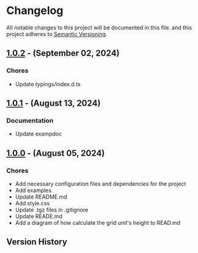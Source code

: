 # Changelog

All notable changes to this project will be documented in this file.
and this project adheres to [Semantic Versioning](https://semver.org/spec/v2.0.0.html).

## [1.0.2] - (September 02, 2024)

### Chores

- Update typings/index.d.ts

## [1.0.1] - (August 13, 2024)

### Documentation

- Update exampdoc

## [1.0.0] - (August 05, 2024)

### Chores

- Add necessary configuration files and dependencies for the project
- Add examples
- Update README.md
- Add style.css
- Update .tgz files in .gitignore
- Update READE.md
- Add a diagram of how calculate the grid unit's height to READ.md

## Version History

[1.0.2]: https://github.com///compare/v1.0.1..v1.0.2
[1.0.1]: https://github.com///compare/v1.0.0..v1.0.1
[1.0.0]: https://github.com///releases/tag/v1.0.0

